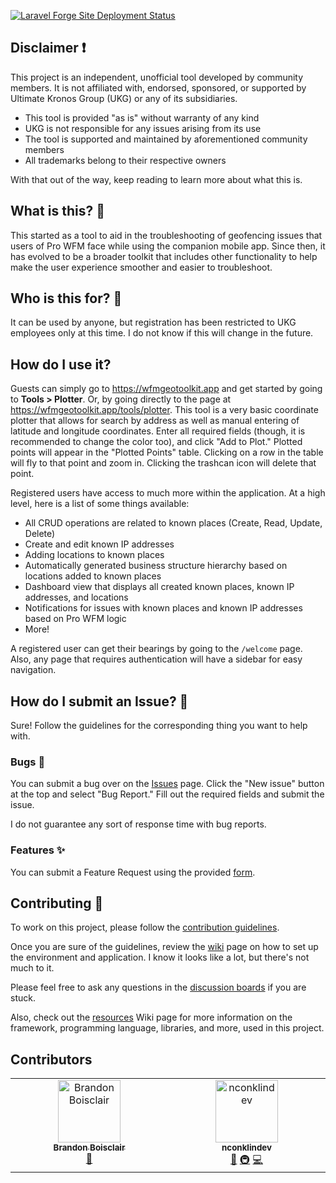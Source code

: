 [![Laravel Forge Site Deployment Status](https://img.shields.io/endpoint?url=https%3A%2F%2Fforge.laravel.com%2Fsite-badges%2Fff5db798-80ab-4dd1-bf00-2b6122c379ea%3Flabel%3D1&style=flat-square)](https://forge.laravel.com/servers/928378/sites/2748508)

## Disclaimer ❗

This project is an independent, unofficial tool developed by community members. It is not affiliated with, endorsed, sponsored, or supported by Ultimate Kronos Group (UKG) or any of its subsidiaries. 

- This tool is provided "as is" without warranty of any kind
- UKG is not responsible for any issues arising from its use
- The tool is supported and maintained by aforementioned community members
- All trademarks belong to their respective owners

With that out of the way, keep reading to learn more about what this is.

## What is this? 🤔

This started as a tool to aid in the troubleshooting of geofencing issues that users of Pro WFM face while using the companion mobile app. Since then, it has evolved to be a broader toolkit that includes other functionality to help make the user experience smoother and easier to troubleshoot. 

## Who is this for? 🧩

It can be used by anyone, but registration has been restricted to UKG employees only at this time. I do not know if this
will change in the future.

## How do I use it?

Guests can simply go to https://wfmgeotoolkit.app and get started by going to **Tools > Plotter**. Or, by going directly
to the page at https://wfmgeotoolkit.app/tools/plotter. This tool is a very
basic coordinate
plotter that allows for search by address as well as manual entering of latitude and longitude coordinates. Enter all
required fields (though, it is recommended to change the color too), and click "Add to Plot." Plotted points will appear
in the "Plotted Points" table. Clicking on a row in the table will fly to that point and zoom in. Clicking the trashcan
icon will delete that point.

Registered users have access to much more within the application. At a high level, here is a list of some things
available:

- All CRUD operations are related to known places (Create, Read, Update, Delete)
- Create and edit known IP addresses
- Adding locations to known places
- Automatically generated business structure hierarchy based on locations added to known places
- Dashboard view that displays all created known places, known IP addresses, and locations
- Notifications for issues with known places and known IP addresses based on Pro WFM logic
- More!

A registered user can get their bearings by going to the `/welcome` page. Also, any page that requires authentication
will have a sidebar for easy navigation.

## How do I submit an Issue? 📄

Sure! Follow the guidelines for the corresponding thing you want to help with.

### Bugs 🐛

You can submit a bug over on the [Issues](https://github.com/nconklindev/wfm-geo-toolkit/issues) page. Click
the "New issue" button at the top and select "Bug Report." Fill out the required fields and submit the issue. 

I do not guarantee any sort of response time with bug reports.

### Features ✨

You can submit a Feature Request using the provided [form](https://github.com/nconklindev/wfm-geo-toolkit/issues/new?template=feature_request.yml).

## Contributing 🤝

To work on this project, please follow the [contribution guidelines](/.github/CONTRIBUTING.md).

Once you are sure of the guidelines, review the [wiki](https://github.com/nconklindev/wfm-geo-toolkit/wiki/Contributing) page on how to set up the environment and application. I know it looks like a lot, but there's not much to it. 

Please feel free to ask any questions in the [discussion boards](https://github.com/nconklindev/wfm-geo-toolkit/discussions/categories/contributing) if you are stuck. 

Also, check out the [resources](https://github.com/nconklindev/wfm-geo-toolkit/wiki/Resources) Wiki page for more information on the framework, programming language, libraries, and more, used in this project.

## Contributors

<!-- ALL-CONTRIBUTORS-LIST:START - Do not remove or modify this section -->
<!-- prettier-ignore-start -->
<!-- markdownlint-disable -->
<table>
  <tbody>
    <tr>
      <td align="center" valign="top" width="14.28%"><a href="https://github.com/bboisclair"><img src="https://avatars.githubusercontent.com/u/65306541?v=4?s=100" width="100px;" alt="Brandon Boisclair"/><br /><sub><b>Brandon Boisclair</b></sub></a><br /><a href="#bug-bboisclair" title="Bug reports">🐛</a></td>
      <td align="center" valign="top" width="14.28%"><a href="https://github.com/nconklindev"><img src="https://avatars.githubusercontent.com/u/190518646?v=4?s=100" width="100px;" alt="nconklindev"/><br /><sub><b>nconklindev</b></sub></a><br /><a href="#ideas-nconklindev" title="Ideas, Planning, & Feedback">🤔</a> <a href="#infra-nconklindev" title="Infrastructure (Hosting, Build-Tools, etc)">🚇</a> <a href="#code-nconklindev" title="Code">💻</a></td>
    </tr>
  </tbody>
</table>

<!-- markdownlint-restore -->
<!-- prettier-ignore-end -->

<!-- ALL-CONTRIBUTORS-LIST:END -->

